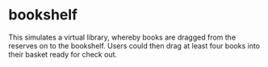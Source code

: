 # bookshelf
This simulates a virtual library, whereby books are dragged from the reserves on to the bookshelf. Users could then drag at least four books into their basket ready for check out.
